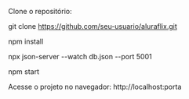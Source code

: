 Clone o repositório:

git clone https://github.com/seu-usuario/aluraflix.git

npm install

npx json-server --watch db.json --port 5001

npm start

Acesse o projeto no navegador: http://localhost:porta
